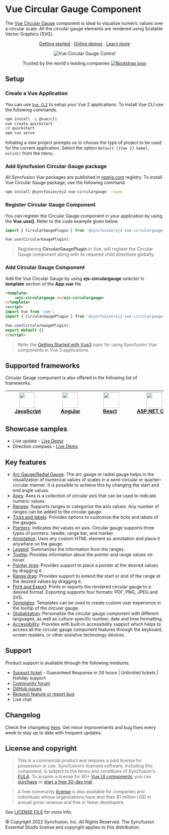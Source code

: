 # Vue Circular Gauge Component

The [Vue Circular Gauge](https://www.syncfusion.com/vue-components/vue-circular-gauge?utm_source=npm&utm_medium=listing&utm_campaign=vue-circulargauge-npm) component is ideal to visualize numeric values over a circular scale. All the circular gauge elements are rendered using Scalable Vector Graphics (SVG).

<p align="center">
  <a href="https://ej2.syncfusion.com/vue/documentation/circular-gauge/getting-started/?utm_source=npm&utm_medium=listing&utm_campaign=vue-circulargauge-npm">Getting started</a> . 
  <a href="https://ej2.syncfusion.com/vue/demos/?utm_source=npm&utm_medium=listing&utm_campaign=vue-circulargauge-npm#/bootstrap5/circular-gauge/default.html">Online demos</a> . 
  <a href="https://www.syncfusion.com/vue-components/vue-circular-gauge?utm_source=npm&utm_medium=listing&utm_campaign=vue-circulargauge-npm">Learn more</a>
</p>

<p align="center">
    <img src="https://github.com/SyncfusionExamples/nuget-img/blob/master/vue/vue-circular-gauge.png" alt="Vue Circular Gauge Control">
</p>

<p align="center">
Trusted by the world's leading companies
  <a href="https://www.syncfusion.com">
    <img src="https://raw.githubusercontent.com/SyncfusionExamples/nuget-img/master/syncfusion/syncfusion-trusted-companies.webp" alt="Bootstrap logo">
  </a>
</p>

## Setup

### Create a Vue Application

You can use [`Vue CLI`](https://github.com/vuejs/vue-cli) to setup your Vue 2 applications. To install Vue CLI use the following commands.

```bash
npm install -g @vue/cli
vue create quickstart
cd quickstart
npm run serve
```
Initiating a new project prompts us to choose the type of project to be used for the current application. Select the option `Default ([Vue 2] babel, eslint)` from the menu.

### Add Syncfusion Circular Gauge package

All Syncfusion Vue packages are published in [npmjs.com](https://www.npmjs.com/~syncfusionorg) registry. To install Vue Circular Gauge package, use the following command.

```bash
npm install @syncfusion/ej2-vue-circulargauge --save
```

### Register Circular Gauge Component

You can register the Circular Gauge component in your application by using the **Vue.use()**. Refer to the code example given below.

```typescript
import { CircularGaugePlugin } from '@syncfusion/ej2-vue-circulargauge';

Vue.use(CircularGaugePlugin);
```

> Registering **CircularGaugePlugin** in Vue, will register the Circular Gauge component along with its required child directives globally.

### Add Circular Gauge Component

Add the Vue Circular Gauge by using **ejs-circulargauge** selector in **template** section of the **App.vue** file.

```html
<template>
    <ejs-circulargauge ></ejs-circulargauge>
</template>
<script>
import Vue from 'vue';
import { CircularGaugePlugin } from '@syncfusion/ej2-vue-circulargauge';

Vue.use(CircularGaugePlugin);
export default {}
</script>
```

> Refer the [Getting Started with Vue3](https://ej2.syncfusion.com/vue/documentation/circular-gauge/getting-started-vue-3/) topic for using Syncfusion Vue components in Vue 3 applications.

## Supported frameworks

Circular Gauge component is also offered in the following list of frameworks.

| [<img src="https://ej2.syncfusion.com/github/images/js.svg" height="50" />](https://www.syncfusion.com/javascript-ui-controls?utm_medium=listing&utm_source=github)<br/>&nbsp;&nbsp;&nbsp;&nbsp;&nbsp;[JavaScript](https://www.syncfusion.com/javascript-ui-controls?utm_medium=listing&utm_source=github)&nbsp;&nbsp;&nbsp;&nbsp; | [<img src="https://ej2.syncfusion.com/github/images/angular.svg"  height="50" />](https://www.syncfusion.com/angular-components/?utm_medium=listing&utm_source=github)<br/>&nbsp;&nbsp;&nbsp;&nbsp;&nbsp;&nbsp;&nbsp;[Angular](https://www.syncfusion.com/angular-components/?utm_medium=listing&utm_source=github)&nbsp;&nbsp;&nbsp;&nbsp;&nbsp;&nbsp; | [<img src="https://ej2.syncfusion.com/github/images/react.svg" height="50" />](https://www.syncfusion.com/react-ui-components?utm_medium=listing&utm_source=github)<br/>&nbsp;&nbsp;&nbsp;&nbsp;&nbsp;&nbsp;&nbsp;[React](https://www.syncfusion.com/react-ui-components?utm_medium=listing&utm_source=github)&nbsp;&nbsp;&nbsp;&nbsp;&nbsp;&nbsp;&nbsp;&nbsp;&nbsp; | [<img src="https://ej2.syncfusion.com/github/images/netcore.svg" height="50" />](https://www.syncfusion.com/aspnet-core-ui-controls?utm_medium=listing&utm_source=github)<br/>&nbsp;&nbsp;[ASP.NET&nbsp;Core](https://www.syncfusion.com/aspnet-core-ui-controls?utm_medium=listing&utm_source=github)&nbsp;&nbsp; | [<img src="https://ej2.syncfusion.com/github/images/netmvc.svg" height="50" />](https://www.syncfusion.com/aspnet-mvc-ui-controls?utm_medium=listing&utm_source=github)<br/>&nbsp;&nbsp;[ASP.NET&nbsp;MVC](https://www.syncfusion.com/aspnet-mvc-ui-controls?utm_medium=listing&utm_source=github)&nbsp;&nbsp; | 
| :-----: | :-----: | :-----: | :-----: | :-----: |

## Showcase samples

* Live update - [Live Demo](https://ej2.syncfusion.com/vue/demos/#/material/circular-gauge/data-sample.html)
* Direction compass - [Live Demo](https://ej2.syncfusion.com/vue/demos/#/material/circular-gauge/compass.html)

## Key features

* [Arc Gauge/Radial Gauge](https://ej2.syncfusion.com/vue/documentation/circular-gauge/gauge-axes/?utm_source=npm&utm_medium=listing&utm_campaign=vue-circulargauge-npm#angles-and-direction): The arc gauge or radial gauge helps in the visualization of numerical values of scales in a semi-circular or quarter-circular manner. It is possible to achieve this by changing the start and end angle values.
* [Axes](https://ej2.syncfusion.com/vue/documentation/circular-gauge/gauge-axes/?utm_source=npm&utm_medium=listing&utm_campaign=vue-circulargauge-npm): Axes is a collection of circular axis that can be used to indicate numeric values.
* [Ranges](https://ej2.syncfusion.com/vue/documentation/circular-gauge/gauge-ranges/?utm_source=npm&utm_medium=listing&utm_campaign=vue-circulargauge-npm): Supports ranges to categorize the axis values. Any number of ranges can be added to the circular gauge.
* [Ticks and labels](https://ej2.syncfusion.com/vue/demos/?utm_source=npm&utm_medium=listing&utm_campaign=vue-circulargauge-npm#/material/circular-gauge/labels.html): Provides options to customize the ticks and labels of the gauges.
* [Pointers](https://ej2.syncfusion.com/vue/documentation/circular-gauge/gauge-pointers/?utm_source=npm&utm_medium=listing&utm_campaign=vue-circulargauge-npm): Indicates the values on axis. Circular gauge supports three types of pointers: needle, range bar, and marker.
* [Annotation](https://ej2.syncfusion.com/vue/documentation/circular-gauge/gauge-annotations/?utm_source=npm&utm_medium=listing&utm_campaign=vue-circulargauge-npm): Uses any custom HTML element as annotation and place it anywhere on the gauge.
* [Legend](https://ej2.syncfusion.com/vue/documentation/circular-gauge/gauge-legend/?utm_source=npm&utm_medium=listing&utm_campaign=vue-circulargauge-npm): Summarizes the information from the ranges.
* [Tooltip](https://ej2.syncfusion.com/vue/documentation/circular-gauge/gauge-user-interaction/?utm_source=npm&utm_medium=listing&utm_campaign=vue-circulargauge-npm#tooltip-for-pointer): Provides information about the pointer and range values on hover.
* [Pointer drag](https://ej2.syncfusion.com/vue/documentation/circular-gauge/gauge-user-interaction/?utm_source=npm&utm_medium=listing&utm_campaign=vue-circulargauge-npm#pointer-drag): Provides support to place a pointer at the desired values by dragging it.
* [Range drag](https://ej2.syncfusion.com/vue/demos/?utm_source=npm&utm_medium=listing&utm_campaign=vue-circulargauge-npm#/material/circular-gauge/user-interaction.html): Provides support to extend the start or end of the range at the desired values by dragging it.
* [Print and Export](https://ej2.syncfusion.com/vue/documentation/circular-gauge/gauge-print-and-export/?utm_source=npm&utm_medium=listing&utm_campaign=vue-circulargauge-npm): Prints or exports the rendered circular gauge to a desired format. Exporting supports four formats: PDF, PNG, JPEG and SVG.
* [Templates](https://ej2.syncfusion.com/vue/demos/?utm_source=npm&utm_medium=listing&utm_campaign=vue-circulargauge-npm#/material/circular-gauge/tooltip.html): Templates can be used to create custom user experience in the tooltip of the circular gauge.
* [Globalization](https://ej2.syncfusion.com/vue/documentation/circular-gauge/internationalization/?utm_source=npm&utm_medium=listing&utm_campaign=vue-circulargauge-npm): Personalize the circular gauge component with different languages, as well as culture-specific number, date and time formatting.
* [Accessibility](https://ej2.syncfusion.com/vue/documentation/circular-gauge/accessibility/?utm_source=npm&utm_medium=listing&utm_campaign=vue-circulargauge-npm): Provides with built-in accessibility support which helps to access all the circular gauge component features through the keyboard, screen readers, or other assistive technology devices. 

## Support

Product support is available through the following mediums.

* [Support ticket](https://support.syncfusion.com/support/tickets/create) - Guaranteed Response in 24 hours | Unlimited tickets | Holiday support
* [Community forum](https://www.syncfusion.com/forums/vue?utm_source=npm&utm_medium=listing&utm_campaign=vue-circulargauge-npm)
* [GitHub issues](https://github.com/syncfusion/ej2-vue-ui-components/issues/new)
* [Request feature or report bug](https://www.syncfusion.com/feedback/vue?utm_source=npm&utm_medium=listing&utm_campaign=vue-circulargauge-npm)
* Live chat

## Changelog

Check the changelog [here](https://github.com/syncfusion/ej2-vue-ui-components/blob/master/components/circulargauge/CHANGELOG.md?utm_source=npm&utm_medium=listing&utm_campaign=vue-circulargauge-npm). Get minor improvements and bug fixes every week to stay up to date with frequent updates.

##  License and copyright

> This is a commercial product and requires a paid license for possession or use. Syncfusion’s licensed software, including this component, is subject to the terms and conditions of Syncfusion's [EULA](https://www.syncfusion.com/eula/es/). To acquire a license for 80+ [Vue UI components](https://www.syncfusion.com/vue-components), you can [purchase](https://www.syncfusion.com/sales/products) or [start a free 30-day trial](https://www.syncfusion.com/account/manage-trials/start-trials).

> A free community [license](https://www.syncfusion.com/products/communitylicense) is also available for companies and individuals whose organizations have less than $1 million USD in annual gross revenue and five or fewer developers.

See [LICENSE FILE](https://github.com/syncfusion/ej2-vue-ui-components/blob/master/components/circulargauge/license?utm_source=npm&utm_medium=listing&utm_campaign=vue-circulargauge-npm) for more info.

&copy; Copyright 2022 Syncfusion, Inc. All Rights Reserved. The Syncfusion Essential Studio license and copyright applies to this distribution.

